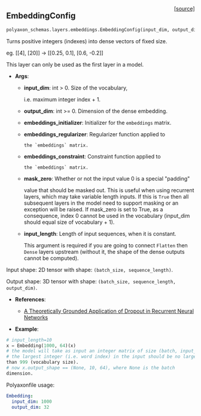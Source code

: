 <span style="float:right;">[[source]](https://github.com/polyaxon/polyaxon/blob/master/polyaxon_schemas/layers/embeddings.py#L34)</span>
## EmbeddingConfig

```python
polyaxon_schemas.layers.embeddings.EmbeddingConfig(input_dim, output_dim, embeddings_initializer=<polyaxon_schemas.initializations.UniformInitializerConfig object at 0x101fd5710>, embeddings_regularizer=None, activity_regularizer=None, embeddings_constraint=None, mask_zero=False, input_length=None)
```

Turns positive integers (indexes) into dense vectors of fixed size.

eg. [[4], [20]] -> [[0.25, 0.1], [0.6, -0.2]]

This layer can only be used as the first layer in a model.

- __Args__:

	- __input_dim__: int > 0. Size of the vocabulary,

		i.e. maximum integer index + 1.
	- __output_dim__: int >= 0. Dimension of the dense embedding.

	- __embeddings_initializer__: Initializer for the `embeddings` matrix.

	- __embeddings_regularizer__: Regularizer function applied to

		  the `embeddings` matrix.
	- __embeddings_constraint__: Constraint function applied to

		  the `embeddings` matrix.
	- __mask_zero__: Whether or not the input value 0 is a special "padding"

		value that should be masked out.
		This is useful when using recurrent layers,
		which may take variable length inputs.
		If this is `True` then all subsequent layers
		in the model need to support masking or an exception will be raised.
		If mask_zero is set to True, as a consequence, index 0 cannot be
		used in the vocabulary (input_dim should equal size of
		vocabulary + 1).
	- __input_length__: Length of input sequences, when it is constant.

		This argument is required if you are going to connect
		`Flatten` then `Dense` layers upstream
		(without it, the shape of the dense outputs cannot be computed).

Input shape:
	2D tensor with shape: `(batch_size, sequence_length)`.

Output shape:
	3D tensor with shape: `(batch_size, sequence_length, output_dim)`.

- __References__:

	- [A Theoretically Grounded Application of Dropout in Recurrent Neural
	  Networks](http://arxiv.org/abs/1512.05287)

- __Example__:


```python
# input_length=10
x = Embedding(1000, 64)(x)
# the model will take as input an integer matrix of size (batch, input_length).
# the largest integer (i.e. word index) in the input should be no larger
than 999 (vocabulary size).
# now x.output_shape == (None, 10, 64), where None is the batch
dimension.
```

Polyaxonfile usage:

```yaml
Embedding:
  input_dim: 1000
  output_dim: 32
```

